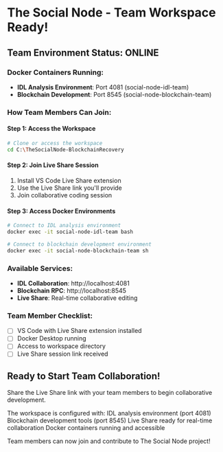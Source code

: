 ﻿#  The Social Node - Team Workspace Ready!

## Team Environment Status:  ONLINE

### Docker Containers Running:
- **IDL Analysis Environment**: Port 4081 (social-node-idl-team)
- **Blockchain Development**: Port 8545 (social-node-blockchain-team)

### How Team Members Can Join:

#### Step 1: Access the Workspace
```bash
# Clone or access the workspace
cd C:\TheSocialNode-BlockchainRecovery
```

#### Step 2: Join Live Share Session
1. Install VS Code Live Share extension
2. Use the Live Share link you'll provide
3. Join collaborative coding session

#### Step 3: Access Docker Environments
```bash
# Connect to IDL analysis environment
docker exec -it social-node-idl-team bash

# Connect to blockchain development environment  
docker exec -it social-node-blockchain-team sh
```

### Available Services:
- **IDL Collaboration**: http://localhost:4081
- **Blockchain RPC**: http://localhost:8545
- **Live Share**: Real-time collaborative editing

### Team Member Checklist:
- [ ] VS Code with Live Share extension installed
- [ ] Docker Desktop running
- [ ] Access to workspace directory
- [ ] Live Share session link received

## Ready to Start Team Collaboration! 

Share the Live Share link with your team members to begin collaborative development.

The workspace is configured with:
 IDL analysis environment (port 4081)
 Blockchain development tools (port 8545) 
 Live Share ready for real-time collaboration
 Docker containers running and accessible

Team members can now join and contribute to The Social Node project!
